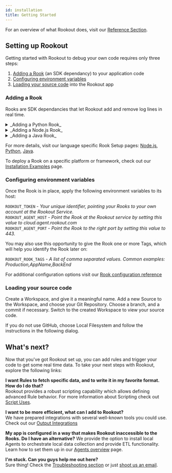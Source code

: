 ```yaml
---
id: installation
title: Getting Started
---
```


For an overview of what Rookout does, visit our [Reference Section](reference-home.md).

## Setting up Rookout

Getting started with Rookout to debug your own code requires only three steps:

1. [Adding a Rook](#adding-a-rook) (an SDK dependancy) to your application code
2. [Configuring environment variables](#configuring-environment-variables)
2. [Loading your source code](#loading-your-source-code) into the Rookout app

### Adding a Rook

Rooks are SDK dependancies that let Rookout add and remove log lines in real time.

<details>
<summary>_Adding a Python Rook_</summary>
    
    Install the Rookout pypi package :  
    $ pip install rook

    Import the package in your app's entry-point file :  
    from rook import auto_start
</details>

<details>
<summary>_Adding a Node.js Rook_</summary>
    
    Install the npm package:
    $ npm install --save rookout

    Require the package in your app's entry-point file:
    const rook = require('rookout/auto_start');
</details>

<details>
<summary>_Adding a Java Rook_</summary>
    
    Download our java agent :  
    $ curl -L "https://repository.sonatype.org/service/local/artifact/maven/redirect?r=central-proxy&g=com.rookout&a=rook&v=LATEST" -o rook.jar

    Set your JVM to use the rook as a java agent :  
    $ export JAVA_OPTIONS="$JAVA_OPTIONS -javaagent:{DOWNLOAD_DIR}/rook.jar"
</details>

For more details, visit our language specific Rook Setup pages: [Node.js](installation-node.md), [Python](installation-python.md), [Java](installation-java.md).

To deploy a Rook on a specific platform or framework, check out our [Installation Examples](https://github.com/Rookout/deployment-examples) page.

### Configuring environment variables

Once the Rook is in place, apply the following environment variables to its host:

`ROOKOUT_TOKEN` - *Your unique identifier, pointing your Rooks to your own account at the Rookout Service.*  
`ROOKOUT_AGENT_HOST` - *Point the Rook at the Rookout service by setting this value to cloud.agent.rookout.com*  
`ROOKOUT_AGENT_PORT` - *Point the Rook to the right port by setting this value to 443.*

You may also use this opportunity to give the Rook one or more Tags, which will help you identify the Rook later on:

`ROOKOUT_ROOK_TAGS` - *A list of comma separated values. Common examples: Production,AppName,BackEnd*  

For additional configuration options visit our [Rook configuration reference](rooks-config.md)

### Loading your source code

Create a Workspace, and give it a meaningful name.
Add a new Source to the Workspace, and choose your Git Repository.
Choose a branch, and a commit if necessary.
Switch to the created Workspace to view your source code.

If you do not use GitHub, choose Local Filesystem and follow the instructions in the following dialog.

## What's next?

Now that you've got Rookout set up, you can add rules and trigger your code to get some real time data.
To take your next steps with Rookout, explore the following links:

**I want Rules to fetch specific data, and to write it in my favorite format. How do I do that?**  
Rookout provides a robust scripting capability which allows defining advanced Rule behavior.
For more information about Scripting check out [Script Uses](rules-uses.md).

**I want to be more efficient, what can I add to Rookout?**  
We have prepared integrations with several well-known tools you could use.  
Check out our [Output Integrations](integrations-home.md)

**My app is configured in a way that makes Rookout inaccessible to the Rooks. Do I have an alternative?**
We provide the option to install local Agents to orchestrate local data collection and provide ETL functionality.
Learn how to set them up in our [Agents overview](agent.md) page.

**I'm stuck. Can you guys help me out here?**  
Sure thing! Check the [Troubleshooting section](troubleshooting-home.md) or just [shoot us an email](emailto:support@rookout.com).
